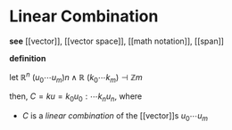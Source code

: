 # Linear Combination

**see** [[vector]], [[vector space]], [[math notation]], [[span]]

**definition**

let $\mathbb R^n\ (u_0 \cdots u_m) n \land \mathbb R\ (k_0 \cdots k_m) \dashv \mathbb Z m$

then, $C = ku = k_0u_0 : \cdots k_nu_n$, where

- $C$ is a _linear combination_ of the [[vector]]s $u_0 \cdots u_m$
